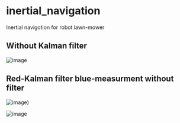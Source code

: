 # inertial_navigation
Inertial navigotion for robot lawn-mower

<h2>Without Kalman filter</h2>

![image](https://user-images.githubusercontent.com/63244644/151443568-714f4042-b9bc-4f61-b438-d547fee6f67e.png)


<h2> Red-Kalman filter blue-measurment without filter</h2>


![image](https://user-images.githubusercontent.com/63244644/151445768-651d69dd-93ac-47f9-b5cf-2b3f12f3f353.png))

![image](https://user-images.githubusercontent.com/63244644/151445838-b240af06-2774-49e5-b064-cbf37b9b5ad2.png)

